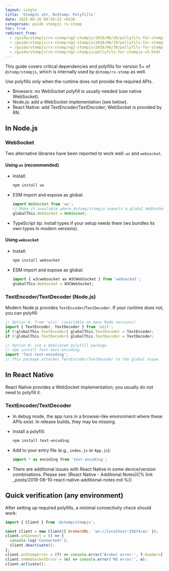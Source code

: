 ```yaml
---
layout: single
title: 'StompJs v5+, RxStomp: Polyfills'
date: 2025-09-16 09:59:22 +0530
categories: guide stompjs rx-stomp
toc: true
redirect_from:
  - /guide/stompjs/rx-stomp/ng2-stompjs/2018/06/28/pollyfils-for-stompjs-v5.html
  - /guide/stompjs/rx-stomp/ng2-stompjs/2018/06/29/pollyfils-for-stompjs-v5.html
  - /guide/stompjs/rx-stomp/ng2-stompjs/2018/06/30/pollyfils-for-stompjs-v5.html
  - /guide/stompjs/rx-stomp/ng2-stompjs/pollyfils-for-stompjs-v5.html
---
```


This guide covers critical dependencies and polyfills for version 5+ of `@stomp/stompjs`,
which is internally used by `@stomp/rx-stomp` as well.

Use polyfills only when the runtime does not provide the required APIs.

- Browsers: no WebSocket polyfill is usually needed (use native WebSocket).
- Node.js: add a WebSocket implementation (see below).
- React Native: add TextEncoder/TextDecoder; WebSocket is provided by RN.

## In Node.js

### WebSocket

Two alternative libraries have been reported to work well: `ws` and `websocket`.

#### Using `ws` (recommended)

- Install:

  ```bash
  npm install ws
  ```

- ESM import and expose as global:

  ```javascript
  import WebSocket from 'ws';
  // Make it available where @stomp/stompjs expects a global WebSocket
  globalThis.WebSocket = WebSocket;
  ```

- TypeScript tip: install types if your setup needs them (ws bundles its own types in modern versions).

#### Using `websocket`

- Install:

  ```bash
  npm install websocket
  ```

- ESM import and expose as global:

  ```javascript
  import { w3cwebsocket as W3CWebSocket } from 'websocket';
  globalThis.WebSocket = W3CWebSocket;
  ```

### TextEncoder/TextDecoder (Node.js)

Modern Node.js provides `TextEncoder`/`TextDecoder`. If your runtime does not, you can polyfill:

```javascript
// Option A: from 'util' (available on many Node versions)
import { TextEncoder, TextDecoder } from 'util';
if (!globalThis.TextEncoder) globalThis.TextEncoder = TextEncoder;
if (!globalThis.TextDecoder) globalThis.TextDecoder = TextDecoder;

// Option B: use a dedicated polyfill package
// npm install fast-text-encoding
import 'fast-text-encoding';
// This package attaches TextEncoder/TextDecoder to the global scope
```

## In React Native

React Native provides a WebSocket implementation; you usually do not need to polyfill it.

### TextEncoder/TextDecoder

- In debug mode, the app runs in a browser-like environment where these APIs exist.
  In release builds, they may be missing.
- Install a polyfill:

  ```bash
  npm install text-encoding
  ```

- Add to your entry file (e.g., `index.js` or `App.js`):

  ```javascript
  import * as encoding from 'text-encoding';
  ```

- There are additional issues with React Native in some device/version combinations. Please see:
  [React Native - Additional Notes]({% link _posts/2019-06-10-react-native-additional-notes.md %})

## Quick verification (any environment)

After setting up required polyfills, a minimal connectivity check should work:

```javascript
import { Client } from '@stomp/stompjs';

const client = new Client({ brokerURL: 'ws://localhost:15674/ws' });
client.onConnect = () => {
  console.log('Connected!');
  client.deactivate();
};
client.onStompError = (f) => console.error('Broker error:', f.headers['message']);
client.onWebSocketError = (e) => console.error('WS error:', e);
client.activate();
```
